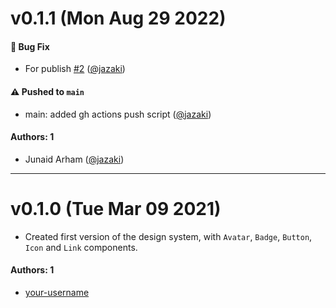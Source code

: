# v0.1.1 (Mon Aug 29 2022)

#### 🐛 Bug Fix

- For publish [#2](https://github.com/jazaki/dummy-design-system/pull/2) ([@jazaki](https://github.com/jazaki))

#### ⚠️ Pushed to `main`

- main: added gh actions push script ([@jazaki](https://github.com/jazaki))

#### Authors: 1

- Junaid Arham ([@jazaki](https://github.com/jazaki))

---

# v0.1.0 (Tue Mar 09 2021)

- Created first version of the design system, with `Avatar`, `Badge`, `Button`, `Icon` and `Link` components.

#### Authors: 1

- [your-username](https://github.com/your-username)